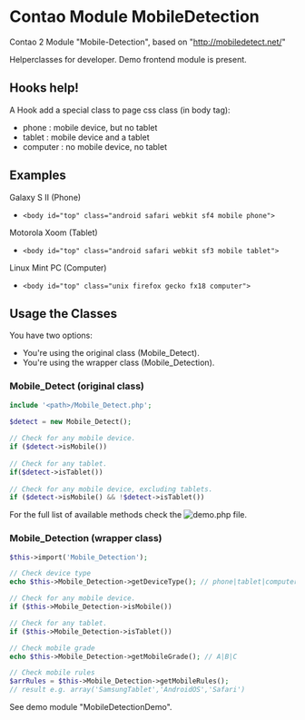 # Contao Module MobileDetection
Contao 2 Module "Mobile-Detection", based on "http://mobiledetect.net/"

Helperclasses for developer. Demo frontend module is present.

## Hooks help!
A Hook add a special class to page css class (in body tag):
* phone : mobile device, but no tablet
* tablet : mobile device and a tablet
* computer : no mobile device, no tablet

## Examples
Galaxy S II (Phone)
* ```<body id="top" class="android safari webkit sf4 mobile phone">```

Motorola Xoom (Tablet)
* ```<body id="top" class="android safari webkit sf3 mobile tablet">```

Linux Mint PC (Computer)
* ```<body id="top" class="unix firefox gecko fx18 computer">```


## Usage the Classes
You have two options:
* You're using the original class (Mobile_Detect).
* You're using the wrapper class (Mobile_Detection).

### Mobile_Detect (original class)
```php
include '<path>/Mobile_Detect.php';

$detect = new Mobile_Detect();
 
// Check for any mobile device.
if ($detect->isMobile())
 
// Check for any tablet.
if($detect->isTablet())
 
// Check for any mobile device, excluding tablets.
if ($detect->isMobile() && !$detect->isTablet())
```
For the full list of available methods check the ![demo.php](https://github.com/serbanghita/Mobile-Detect) file.

### Mobile_Detection (wrapper class)
```php
$this->import('Mobile_Detection');

// Check device type
echo $this->Mobile_Detection->getDeviceType(); // phone|tablet|computer

// Check for any mobile device.
if ($this->Mobile_Detection->isMobile())

// Check for any tablet.
if ($this->Mobile_Detection->isTablet())

// Check mobile grade
echo $this->Mobile_Detection->getMobileGrade(); // A|B|C

// Check mobile rules
$arrRules = $this->Mobile_Detection->getMobileRules(); 
// result e.g. array('SamsungTablet','AndroidOS','Safari')
```
See demo module "MobileDetectionDemo".

